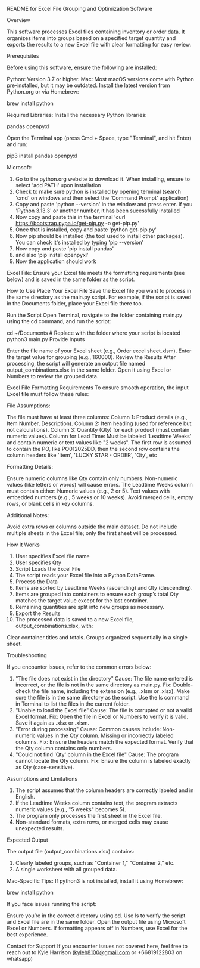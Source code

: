 README for Excel File Grouping and Optimization Software

Overview

This software processes Excel files containing inventory or order data. It organizes items into groups based on a specified target quantity and exports the results to a new Excel file with clear formatting for easy review.

Prerequisites

Before using this software, ensure the following are installed:

Python: Version 3.7 or higher.
Mac: Most macOS versions come with Python pre-installed, but it may be outdated. Install the latest version from Python.org or via Homebrew:

brew install python

Required Libraries:
Install the necessary Python libraries:

pandas
openpyxl

Open the Terminal app (press Cmd + Space, type "Terminal", and hit Enter) and run:

pip3 install pandas openpyxl

Microsoft: 

1. Go to the python.org website to download it. When installing, ensure to select 'add PATH' upon installation
2. Check to make sure python is installed by opening terminal (search 'cmd' on windows and then select the 'Command Prompt' application)
3. Copy and paste 'python --version' in the window and press enter. If you 'Python 3.13.3' or another number, it has been sucessfully installed
4. Now copy and paste this in the terminal 'curl https://bootstrap.pypa.io/get-pip.py -o get-pip.py'
5. Once that is installed, copy and paste 'python get-pip.py'
6. Now pip should be installed (the tool used to install other packages). You can check it's installed by typing 'pip --version'
7. Now copy and paste 'pip install pandas'
8. and also 'pip install openpyxl'
9. Now the application should work

Excel File: Ensure your Excel file meets the formatting requirements (see below) and is saved in the same folder as the script.

How to Use
Place Your Excel File
Save the Excel file you want to process in the same directory as the main.py script. For example, if the script is saved in the Documents folder, place your Excel file there too.

Run the Script
Open Terminal, navigate to the folder containing main.py using the cd command, and run the script:

cd ~/Documents  # Replace with the folder where your script is located
python3 main.py
Provide Inputs

Enter the file name of your Excel sheet (e.g., Order excel sheet.xlsm).
Enter the target value for grouping (e.g., 160000).
Review the Results
After processing, the script will generate an output file named output_combinations.xlsx in the same folder. Open it using Excel or Numbers to review the grouped data.

Excel File Formatting Requirements
To ensure smooth operation, the input Excel file must follow these rules:

File Assumptions:

The file must have at least three columns:
Column 1: Product details (e.g., Item Number, Description).
Column 2: Item heading (used for reference but not calculations).
Column 3: Quantity (Qty) for each product (must contain numeric values).
Column for Lead Time: Must be labeled 'Leadtime Weeks' and contain numeric or text values like "2 weeks".
The first row is assumed to contain the PO, like PO012025DD, then the second row contains the column headers like 'Item', 'LUCKY STAR - ORDER', 'Qty', etc

Formatting Details:

Ensure numeric columns like Qty contain only numbers. Non-numeric values (like letters or words) will cause errors.
The Leadtime Weeks column must contain either:
Numeric values (e.g., 2 or 5).
Text values with embedded numbers (e.g., 5 weeks or 10 weeks).
Avoid merged cells, empty rows, or blank cells in key columns.

Additional Notes:

Avoid extra rows or columns outside the main dataset.
Do not include multiple sheets in the Excel file; only the first sheet will be processed.

How It Works

1. User specifies Excel file name
2. User specifies Qty
3. Script Loads the Excel File
4. The script reads your Excel file into a Python DataFrame.
5. Process the Data
6. Items are sorted by Leadtime Weeks (ascending) and Qty (descending).
7. Items are grouped into containers to ensure each group’s total Qty matches the target value except for the last container.
8. Remaining quantities are split into new groups as necessary.
9. Export the Results
10. The processed data is saved to a new Excel file, output_combinations.xlsx, with:

Clear container titles and totals.
Groups organized sequentially in a single sheet.

Troubleshooting

If you encounter issues, refer to the common errors below:

1. "The file does not exist in the directory"
Cause: The file name entered is incorrect, or the file is not in the same directory as main.py.
Fix:
Double-check the file name, including the extension (e.g., .xlsm or .xlsx).
Make sure the file is in the same directory as the script. Use the ls command in Terminal to list the files in the current folder.
2. "Unable to load the Excel file"
Cause: The file is corrupted or not a valid Excel format.
Fix:
Open the file in Excel or Numbers to verify it is valid.
Save it again as .xlsx or .xlsm.
3. "Error during processing"
Cause: Common causes include:
Non-numeric values in the Qty column.
Missing or incorrectly labeled columns.
Fix:
Ensure the headers match the expected format.
Verify that the Qty column contains only numbers.
4. "Could not find 'Qty' column in the Excel file"
Cause: The program cannot locate the Qty column.
Fix:
Ensure the column is labeled exactly as Qty (case-sensitive).

Assumptions and Limitations
1. The script assumes that the column headers are correctly labeled and in English.
2. If the Leadtime Weeks column contains text, the program extracts numeric values (e.g., "5 weeks" becomes 5).
3. The program only processes the first sheet in the Excel file.
4. Non-standard formats, extra rows, or merged cells may cause unexpected results.

Expected Output

The output file (output_combinations.xlsx) contains:

1. Clearly labeled groups, such as "Container 1," "Container 2," etc.
2. A single worksheet with all grouped data.

Mac-Specific Tips:
If python3 is not installed, install it using Homebrew:

brew install python

If you face issues running the script:

Ensure you’re in the correct directory using cd.
Use ls to verify the script and Excel file are in the same folder.
Open the output file using Microsoft Excel or Numbers. If formatting appears off in Numbers, use Excel for the best experience.

Contact for Support
If you encounter issues not covered here, feel free to reach out to Kyle Harrison (kyleh8100@gmail.com or +66819122803 on whatsapp)
